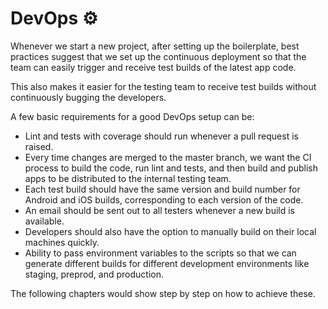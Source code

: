 # DevOps ⚙️

Whenever we start a new project, after setting up the boilerplate, best practices suggest that we set up the continuous deployment so that the team can easily trigger and receive test builds of the latest app code.

This also makes it easier for the testing team to receive test builds without continuously bugging the developers.

A few basic requirements for a good DevOps setup can be:

* Lint and tests with coverage should run whenever a pull request is raised.
* Every time changes are merged to the  master branch, we want the CI process to build the code, run lint and tests, and then build and publish apps to be distributed to the internal testing team.
* Each test build should have the same version and build number for Android and iOS builds, corresponding to each version of the code.
* An email should be sent out to all testers whenever a new build is available.
* Developers should also have the option to manually build on their local machines quickly.
* Ability to pass environment variables to the scripts so that we can generate different builds for different development environments like staging, preprod, and production.

The following chapters would show step by step on how to achieve these.


